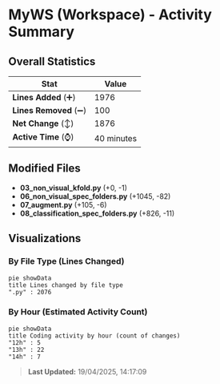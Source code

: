 # MyWS (Workspace) - Activity Summary 

## Overall Statistics

| Stat                   | Value                                                             |
| ---------------------- | ----------------------------------------------------------------- |
| **Lines Added** (➕)   | 1976                                          |
| **Lines Removed** (➖) | 100                                        |
| **Net Change** (↕)    | 1876                |
| **Active Time** (⌚)   | 40 minutes |


## Modified Files
- **03_non_visual_kfold.py** (+0, -1)
- **06_non_visual_spec_folders.py** (+1045, -82)
- **07_augment.py** (+105, -6)
- **08_classification_spec_folders.py** (+826, -11)

## Visualizations

### By File Type (Lines Changed)

```mermaid
pie showData
title Lines changed by file type
".py" : 2076
```

### By Hour (Estimated Activity Count)

```mermaid
pie showData
title Coding activity by hour (count of changes)
"12h" : 5
"13h" : 22
"14h" : 7
```


> **Last Updated:** 19/04/2025, 14:17:09